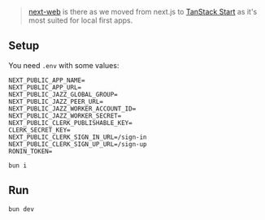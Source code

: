 > [next-web](next-web) is there as we moved from next.js to [TanStack Start](https://tanstack.com/start/latest) as it's most suited for local first apps.

## Setup

You need `.env` with some values:

```
NEXT_PUBLIC_APP_NAME=
NEXT_PUBLIC_APP_URL=
NEXT_PUBLIC_JAZZ_GLOBAL_GROUP=
NEXT_PUBLIC_JAZZ_PEER_URL=
NEXT_PUBLIC_JAZZ_WORKER_ACCOUNT_ID=
NEXT_PUBLIC_JAZZ_WORKER_SECRET=
NEXT_PUBLIC_CLERK_PUBLISHABLE_KEY=
CLERK_SECRET_KEY=
NEXT_PUBLIC_CLERK_SIGN_IN_URL=/sign-in
NEXT_PUBLIC_CLERK_SIGN_UP_URL=/sign-up
RONIN_TOKEN=
```

```
bun i
```

## Run

```
bun dev
```
